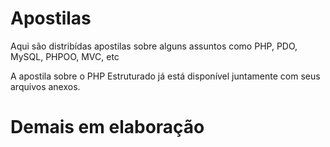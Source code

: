 # Apostilas
Aqui são distribídas apostilas sobre alguns assuntos como PHP, PDO, MySQL, PHPOO, MVC, etc

A apostila sobre o PHP Estruturado já está disponível juntamente com seus arquivos anexos.

# Demais em elaboração
